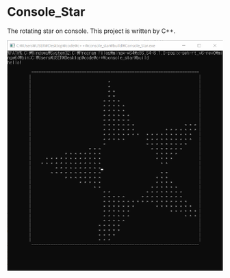 # Console_Star
The rotating star on console. This project is written by C++.

![Running](screenshots/star_capture.gif)